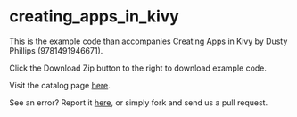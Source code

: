 creating_apps_in_kivy
=====================

This is the example code than accompanies Creating Apps in Kivy by Dusty Phillips (9781491946671). 

Click the Download Zip button to the right to download example code.

Visit the catalog page [here](http://shop.oreilly.com/product/0636920032595.do).

See an error? Report it [here](http://oreilly.com/catalog/errata.csp?isbn=0636920032595), or simply fork and send us a pull request.
